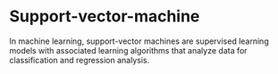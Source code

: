 # Support-vector-machine
In machine learning, support-vector machines are supervised learning models with associated learning algorithms that analyze data for classification and regression analysis.
